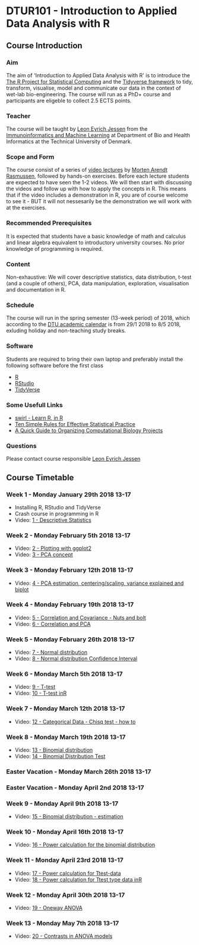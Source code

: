 DTUR101 - Introduction to Applied Data Analysis with R
================

Course Introduction
-------------------

### Aim

The aim of 'Introduction to Applied Data Analysis with R' is to introduce the [The R Project for Statistical Computing](https://www.r-project.org/) and the [Tidyverse framework](https://www.tidyverse.org/) to tidy, transform, visualise, model and communicate our data in the context of wet-lab bio-engineering. The course will run as a PhD+ course and participants are eligeble to collect 2.5 ECTS points.

### Teacher

The course will be taught by [Leon Eyrich Jessen](http://www.dtu.dk/service/telefonbog/person?id=22554&cpid=230023&tab=2&qt=dtupublicationquery) from the [Immunoinformatics and Machine Learning](http://www.bioinformatics.dtu.dk/english/Research_new/Health-informatics/Immunoinformatics-and-machine-learning) at Department of Bio and Health Informatics at the Technical University of Denmark.

### Scope and Form

The course consist of a series of [video lectures](https://www.youtube.com/playlist?list=PL4L59zaizb3FmBdxuDLRdzGsknTrZN6Ys) by [Morten Arendt Rasmussen](http://food.ku.dk/english/staff/?pure=en/persons/311655/), followed by hands-on exercises. Before each lecture students are expected to have seen the 1-2 videos. We will then start with discussing the videos and follow up with how to apply the concepts in R. This means that if the video includes a demonstration in R, you are of course welcome to see it - BUT it will not nessesarily be the demonstration we will work with at the exercises.

### Recommended Prerequisites

It is expected that students have a basic knowledge of math and calculus and linear algebra equivalent to introductory university courses. No prior knowledge of programming is required.

### Content

Non-exhaustive: We will cover descriptive statistics, data distribution, t-test (and a couple of others), PCA, data manipulation, exploration, visualisation and documentation in R.

### Schedule

The course will run in the spring semester (13-week period) of 2018, which according to the [DTU academic calendar](http://www.dtu.dk/english/education/student-guide/studying-at-dtu/Academic-calendar) is from 29/1 2018 to 8/5 2018, exluding holiday and non-teaching study breaks.

### Software

Students are required to bring their own laptop and preferably install the following software before the first class

-   [R](https://mirrors.dotsrc.org/cran/)
-   [RStudio](https://www.rstudio.com/products/rstudio/download/#download)
-   [TidyVerse](https://www.tidyverse.org/)

### Some Usefull Links

-   [swirl - Learn R, in R](http://swirlstats.com/)
-   [Ten Simple Rules for Effective Statistical Practice](http://journals.plos.org/ploscompbiol/article?id=10.1371/journal.pcbi.1004961)
-   [A Quick Guide to Organizing Computational Biology Projects](http://journals.plos.org/ploscompbiol/article?id=10.1371/journal.pcbi.1000424)

### Questions

Please contact course responsible [Leon Eyrich Jessen](http://www.dtu.dk/service/telefonbog/person?id=22554&cpid=230023&tab=2&qt=dtupublicationquery)

Course Timetable
----------------

### Week 1 - Monday January 29th 2018 13-17

-   Installing R, RStudio and TidyVerse
-   Crash course in programming in R
-   Video: [1 - Descriptive Statistics](https://www.youtube.com/watch?v=SOYt84ZPTx0)

### Week 2 - Monday February 5th 2018 13-17

-   Video: [2 - Plotting with ggplot2](https://www.youtube.com/watch?v=oXlXVyiedBw)
-   Video: [3 - PCA concept](https://www.youtube.com/watch?v=NFIkD9-MuTY)

### Week 3 - Monday February 12th 2018 13-17

-   Video: [4 - PCA estimation, centering/scaling, variance explained and biplot](https://www.youtube.com/watch?v=TraMXdEqeys)

### Week 4 - Monday February 19th 2018 13-17

-   Video: [5 - Correlation and Covariance - Nuts and bolt](https://www.youtube.com/watch?v=WcPGgtptxZ4)
-   Video: [6 - Correlation and PCA](https://www.youtube.com/watch?v=EHb_kuw1GNU)

### Week 5 - Monday February 26th 2018 13-17

-   Video: [7 - Normal distribution](https://www.youtube.com/watch?v=C_INrc633uk)
-   Video: [8 - Normal distribution Confidence Interval](https://www.youtube.com/watch?v=02S8L5H6l0U)

### Week 6 - Monday March 5th 2018 13-17

-   Video: [9 - T-test](https://www.youtube.com/watch?v=D996ja8ZBN4)
-   Video: [10 - T-test inR](https://www.youtube.com/watch?v=KDpsF5dgIVI)

### Week 7 - Monday March 12th 2018 13-17

-   Video: [12 - Categorical Data - Chisq test - how to](https://www.youtube.com/watch?v=fEXa8dQwlDw)

### Week 8 - Monday March 19th 2018 13-17

-   Video: [13 - Binomial distribution](https://www.youtube.com/watch?v=F2NpmXEwFVE)
-   Video: [14 - Binomial Distribution Test](https://www.youtube.com/watch?v=L5jehIE_Sn0)

### Easter Vacation - Monday March 26th 2018 13-17

### Easter Vacation - Monday April 2nd 2018 13-17

### Week 9 - Monday April 9th 2018 13-17

-   Video: [15 - Binomial distribution - estimation](https://www.youtube.com/watch?v=wZ9c7xG-et4)

### Week 10 - Monday April 16th 2018 13-17

-   Video: [16 - Power calculation for the binomial distribution](https://www.youtube.com/watch?v=O_D8csjLr4s)

### Week 11 - Monday April 23rd 2018 13-17

-   Video: [17 - Power calculation for Ttest-data](https://www.youtube.com/watch?v=uDvfgpvrhqM)
-   Video: [18 - Power calculation for Ttest type data inR](https://www.youtube.com/watch?v=FeQKkkpd-Ew)

### Week 12 - Monday April 30th 2018 13-17

-   Video: [19 - Oneway ANOVA](https://www.youtube.com/watch?v=1n74nlIqBTE)

### Week 13 - Monday May 7th 2018 13-17

-   Video: [20 - Contrasts in ANOVA models](https://www.youtube.com/watch?v=JpUSVNTNTQk)

